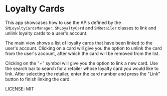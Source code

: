 Loyalty Cards
=============

This app showcases how to use the APIs defined by the `SMLoyaltyCardsManager`, `SMLoyaltyCard` and `SMRetailer` classes to link and unlink loyalty cards to a user's account.

The main view shows a list of loyalty cards that have been linked to the user's account. Clicking on a card will give you the option to unlink the card from the user's account, after which the card will be removed from the list.

Clicking on the "+" symbol will give you the option to link a new card. Use the search bar to search for a retailer whose loyalty card you would like to link. After selecting the retailer, enter the card number and press the "Link" button to finish linking the card.


LICENSE: MIT
